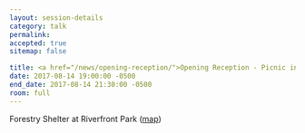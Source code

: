 ```yaml
---
layout: session-details
category: talk
permalink:
accepted: true
sitemap: false

title: <a href="/news/opening-reception/">Opening Reception - Picnic in the Park</a>
date: 2017-08-14 19:00:00 -0500
end_date: 2017-08-14 21:30:00 -0500
room: full
---
```

Forestry Shelter at Riverfront Park ([map](https://static.spokanecity.org/documents/riverfrontpark/information/rfp-map.pdf))
